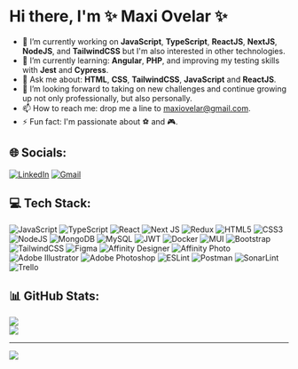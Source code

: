 # Hi there, I'm ✨ Maxi Ovelar ✨

- 🔭 I’m currently working on <b>JavaScript</b>, <b>TypeScript</b>, <b>ReactJS</b>, <b>NextJS</b>, <b>NodeJS</b>, and <b>TailwindCSS</b> but I'm also interested in other technologies.
- 🌱 I’m currently learning: <b>Angular</b>, <b>PHP</b>, and improving my testing skills with <b>Jest</b> and <b>Cypress</b>.
- 💬 Ask me about: <b>HTML</b>, <b>CSS</b>, <b>TailwindCSS</b>, <b>JavaScript</b> and <b>ReactJS</b>.
- 💪 I’m looking forward to taking on new challenges and continue growing up not only professionally, but also personally.
- 📫 How to reach me: drop me a line to [maxiovelar@gmail.com](mailto:maxiovelar@gmail.com).
- ⚡ Fun fact: I'm passionate about :soccer: and :video_game:.

## 🌐 Socials:

[![LinkedIn](https://img.shields.io/badge/LinkedIn-%230077B5.svg?logo=linkedin&logoColor=white)](https://www.linkedin.com/in/maximiliano-ovelar/) [![Gmail](https://img.shields.io/badge/Gmail-D14836?style=flat&logo=gmail&logoColor=white)](mailto:maxiovelar@gmail.com)

## 💻 Tech Stack:

![JavaScript](https://img.shields.io/badge/javascript-%23323330.svg?style=flat&logo=javascript&logoColor=%23F7DF1E) ![TypeScript](https://img.shields.io/badge/typescript-%23007ACC.svg?style=flat&logo=typescript&logoColor=white) ![React](https://img.shields.io/badge/react-%2320232a.svg?style=flat&logo=react&logoColor=%2361DAFB) ![Next JS](https://img.shields.io/badge/Next-black?style=flat&logo=next.js&logoColor=white) ![Redux](https://img.shields.io/badge/redux-%23593d88.svg?style=flat&logo=redux&logoColor=white) ![HTML5](https://img.shields.io/badge/html5-%23E34F26.svg?style=flat&logo=html5&logoColor=white) ![CSS3](https://img.shields.io/badge/css3-%231572B6.svg?style=flat&logo=css3&logoColor=white) ![NodeJS](https://img.shields.io/badge/node.js-6DA55F?style=flat&logo=node.js&logoColor=white) ![MongoDB](https://img.shields.io/badge/MongoDB-%234ea94b.svg?style=flat&logo=mongodb&logoColor=white) ![MySQL](https://img.shields.io/badge/mysql-%2300000f.svg?style=flat&logo=mysql&logoColor=white) ![JWT](https://img.shields.io/badge/JWT-black?style=flat&logo=JSON%20web%20tokens) ![Docker](https://img.shields.io/badge/docker-%230db7ed.svg?style=flat&logo=docker&logoColor=white) ![MUI](https://img.shields.io/badge/MUI-%230081CB.svg?style=flat&logo=mui&logoColor=white) ![Bootstrap](https://img.shields.io/badge/bootstrap-%238511FA.svg?style=flat&logo=bootstrap&logoColor=white) ![TailwindCSS](https://img.shields.io/badge/tailwindcss-%2338B2AC.svg?style=flat&logo=tailwind-css&logoColor=white) ![Figma](https://img.shields.io/badge/figma-%23F24E1E.svg?style=flat&logo=figma&logoColor=white) ![Affinity Designer](https://img.shields.io/badge/affinity%20designer-%231B72BE.svg?style=flat&logo=affinity-designer&logoColor=white) ![Affinity Photo](https://img.shields.io/badge/affinity%20photo-%237E4DD2.svg?style=flat&logo=affinity-photo&logoColor=white) ![Adobe Illustrator](https://img.shields.io/badge/adobe%20illustrator-%23FF9A00.svg?style=flat&logo=adobe%20illustrator&logoColor=white) ![Adobe Photoshop](https://img.shields.io/badge/adobe%20photoshop-%2331A8FF.svg?style=flat&logo=adobe%20photoshop&logoColor=white) ![ESLint](https://img.shields.io/badge/ESLint-4B3263?style=flat&logo=eslint&logoColor=white) ![Postman](https://img.shields.io/badge/Postman-FF6C37?style=flat&logo=postman&logoColor=white) ![SonarLint](https://img.shields.io/badge/SonarLint-CB2029?style=flat&logo=SONARLINT&logoColor=white) ![Trello](https://img.shields.io/badge/Trello-%23026AA7.svg?style=flat&logo=Trello&logoColor=white)

## 📊 GitHub Stats:

![](https://github-readme-streak-stats.herokuapp.com/?user=maxiovelar&theme=react&hide_border=true)<br/>
![](https://github-readme-stats.vercel.app/api/top-langs/?username=maxiovelar&theme=react&hide_border=true&include_all_commits=true&count_private=true&layout=compact)

---

[![](https://visitcount.itsvg.in/api?id=maxiovelar&icon=0&color=0)](https://visitcount.itsvg.in)

